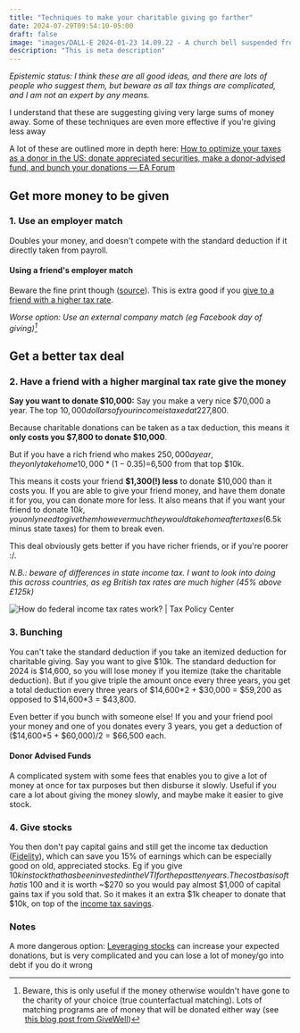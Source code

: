 ```yaml
---
title: "Techniques to make your charitable giving go farther"
date: 2024-07-29T09:54:10-05:00
draft: false
image: "images/DALL·E 2024-01-23 14.09.22 - A church bell suspended from an ancient tree, with vines and flowers entwined around it in a misty, mystical forest. The setting adds an air of myster.png"
description: "This is meta description"
---
```

*Epistemic status: I think these are all good ideas, and there are lots of people who suggest them, but beware as all tax things are complicated, and I am not an expert by any means.* 

I understand that these are suggesting giving very large sums of money away. Some of these techniques are even more effective if you're giving less away

A lot of these are outlined more in depth here: [How to optimize your taxes as a donor in the US: donate appreciated securities, make a donor-advised fund, and bunch your donations — EA Forum](https://forum.effectivealtruism.org/posts/rWpACQDv5GxgvDx9s/how-to-optimize-your-taxes-as-a-donor-in-the-us-donate)
## Get more money to be given 
### 1. Use an employer match
Doubles your money, and doesn't compete with the standard deduction if it directly taken from payroll. 
#### Using a friend's employer match
Beware the fine print though ([source](https://forum.effectivealtruism.org/posts/uEboia3Nv3cag7MFp/an-estimated-usd4-usd7-billion-in-matching-gift-funds-goes)). This is extra good if you [give to a friend with a higher tax rate](#3-have-a-friend-with-a-higher-marginal-tax-rate-give-the-money).

*Worse option: Use an external company match (eg Facebook day of giving)[^1]*

## Get a better tax deal
### 2. Have a friend with a higher marginal tax rate give the money
**Say you want to donate $10,000:** Say you make a very nice $70,000 a year. The top $10,000 dollars of your income is taxed at 22%, which means for that portion of income you are only taking home 10,000*(1-0.22)=$7,800.

Because charitable donations can be taken as a tax deduction, this means it **only costs you $7,800 to donate $10,000**. 

But if you have a rich friend who makes $250,000 a year, they only take home 10,000*(1-0.35)=$6,500 from that top $10k. 

This means it costs your friend **$1,300(!) less** to donate $10,000 than it costs you. If you are able to give your friend money, and have them donate it for you, you can donate more for less.
It also means that if you want your friend to donate $10k, you only need to give them however much they would take home after taxes ($6.5k minus state taxes) for them to break even. 

This deal obviously gets better if you have richer friends, or if you're poorer :/. 

*N.B.: beware of differences in state income tax.*
*I want to look into doing this across countries, as eg British tax rates are much higher (45% above £125k)*

![How do federal income tax rates work? | Tax Policy Center](https://www.taxpolicycenter.org/sites/default/files/styles/original_optimized/public/3.1.5_tab1.png?itok=WdETXDOq)

### 3. Bunching
You can't take the standard deduction if you take an itemized deduction for charitable giving. Say you want to give $10k. The standard deduction for 2024 is $14,600, so you will lose money if you itemize (take the charitable deduction). But if you give triple the amount once every three years, you get a total deduction every three years of $14,600\*2 + $30,000 = $59,200 as opposed to $14,600\*3 = $43,800.

Even better if you bunch with someone else! If you and your friend pool your money and one of you donates every 3 years, you get a deduction of ($14,600\*5 + $60,000)/2 = $66,500 each.

#### Donor Advised Funds
A complicated system with some fees that enables you to give a lot of money at once for tax purposes but then disburse it slowly. Useful if you care a lot about giving the money slowly, and maybe make it easier to give stock.  

### 4. Give stocks 
You then don't pay capital gains and still get the income tax deduction ([Fidelity](https://www.fidelitycharitable.org/articles/4-reasons-to-donate-stock-to-charity.html#:~:text=But%20if%20you%20donate%20the,amount%20allowed%20by%20the%20IRS.)), which can save you 15% of earnings which can be especially good on old, appreciated stocks. Eg if you give $10k in stock that has been invested in the VTI for the past ten years. The cost basis of that is ~$100 and it is worth ~$270 so you would pay almost $1,000 of capital gains tax if you sold that. So it makes it an extra $1k cheaper to donate that $10k, on top of the [income tax savings](#3-have-a-friend-with-a-higher-marginal-tax-rate-give-the-money).



### Notes

A more dangerous option: 
[Leveraging stocks](https://forum.effectivealtruism.org/posts/gSnCxEyGBv6RbAZ73/how-to-make-the-most-impactful-donation-in-terms-of-taxes) can increase your expected donations, but is very complicated and you can lose a lot of money/go into debt if you do it wrong

[^1]: Beware, this is only useful if the money otherwise wouldn't have gone to the charity of your choice (true counterfactual matching). Lots of matching programs are of money that will be donated either way (see  [this blog post from GiveWell](https://blog.givewell.org/2011/12/15/why-you-shouldnt-let-donation-matching-affect-your-giving/))